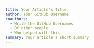 ```yaml
---
title: Your Article's Title
author: Your GitHub Username
coauthors:
  - Write the GitHub Usernames
  - Of other people
  - Who helped with this
summary: Your article's short summary
---
```

